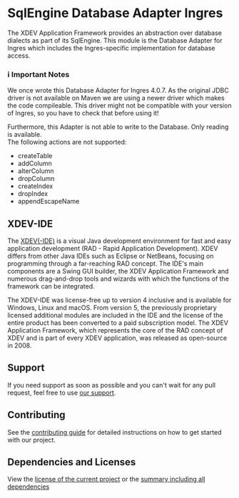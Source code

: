 # SqlEngine Database Adapter Ingres

The XDEV Application Framework provides an abstraction over database dialects as part of its SqlEngine. This module is
the Database Adapter for Ingres which includes the Ingres-specific implementation for database access.

### :information_source: Important Notes

We once wrote this Database Adapter for Ingres 4.0.7. As the original JDBC driver is not available on Maven we are using a newer driver which makes the code compileable. This driver might not be compatible with your version of Ingres, so you have to check that before using it! 

Furthermore, this Adapter is not able to write to the Database. Only reading is available. <br>
The following actions are not supported:

- createTable
- addColumn
- alterColumn
- dropColumn
- createIndex
- dropIndex
- appendEscapeName

## XDEV-IDE

The [XDEV(-IDE)](https://xdev.software/en/products/swing-builder) is a visual Java development environment for fast and
easy application development (RAD - Rapid Application Development). XDEV differs from other Java IDEs such as Eclipse or
NetBeans, focusing on programming through a far-reaching RAD concept. The IDE's main components are a Swing GUI builder,
the XDEV Application Framework and numerous drag-and-drop tools and wizards with which the functions of the framework
can be integrated.

The XDEV-IDE was license-free up to version 4 inclusive and is available for Windows, Linux and macOS. From version 5,
the previously proprietary licensed additional modules are included in the IDE and the license of the entire product has
been converted to a paid subscription model. The XDEV Application Framework, which represents the core of the RAD
concept of XDEV and is part of every XDEV application, was released as open-source in 2008.

## Support

If you need support as soon as possible and you can't wait for any pull request, feel free to
use [our support](https://xdev.software/en/services/support).

## Contributing

See the [contributing guide](./CONTRIBUTING.md) for detailed instructions on how to get started with our project.

## Dependencies and Licenses

View the [license of the current project](LICENSE) or
the [summary including all dependencies](https://xdev-software.github.io/xapi-db-ingres/dependencies/)
